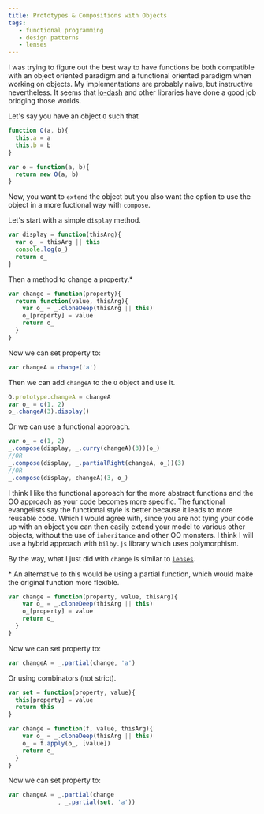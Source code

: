 ```yaml
---
title: Prototypes & Compositions with Objects
tags:
   - functional programming
   - design patterns
   - lenses
---
```


I was trying to figure out the best way to have functions be both compatible with an object oriented paradigm and a functional oriented paradigm when working on objects. My implementations are probably naive, but instructive nevertheless. It seems that [lo-dash](http://lodash.com/) and other libraries have done a good job bridging those worlds.

Let's say you have an object `O` such that

```javascript
function O(a, b){
  this.a = a
  this.b = b
}

var o = function(a, b){
  return new O(a, b)
}
```

Now, you want to `extend` the object but you also want the option to use the object in a more fuctional way with `compose`.

Let's start with a simple `display` method.

```javascript
var display = function(thisArg){
  var o_ = thisArg || this
  console.log(o_)
  return o_
}
```

Then a method to change a property.\*

```javascript
var change = function(property){
  return function(value, thisArg){
  	var o_ = _.cloneDeep(thisArg || this)
    o_[property] = value
    return o_
  }
}
```

Now we can set property to:

```javascript
var changeA = change('a')
```

Then we can add `changeA` to the `O` object and use it.

```javascript
O.prototype.changeA = changeA
var o_ = o(1, 2)
o_.changeA(3).display()
```
Or we can use a functional approach.

```javascript
var o_ = o(1, 2)
_.compose(display, _.curry(changeA)(3))(o_)
//OR
_.compose(display, _.partialRight(changeA, o_))(3)
//OR
_.compose(display, changeA)(3, o_)
```

I think I like the functional approach for the more abstract functions and the OO approach as your code becomes more specific. The functional evangelists say the functional style is better because it leads to more reusable code. Which I would agree with, since you are not tying your code up with an object you can then easily extend your model to various other objects, without the use of `inheritance` and other OO monsters. I think I will use a hybrid approach with `bilby.js` library which uses polymorphism.

By the way, what I just did with `change` is similar to [`lenses`](https://github.com/fantasyland/fantasy-lenses).

\* An alternative to this would be using a partial function, which would make the original function more flexible.

```javascript
var change = function(property, value, thisArg){
  	var o_ = _.cloneDeep(thisArg || this)
    o_[property] = value
    return o_
  }
}
```

Now we can set property to:

```javascript
var changeA = _.partial(change, 'a')
```

Or using combinators (not strict).

```javascript
var set = function(property, value){
  this[property] = value
  return this
}

var change = function(f, value, thisArg){
  	var o_ = _.cloneDeep(thisArg || this)
    o_ = f.apply(o_, [value])
    return o_
  }
}
```

Now we can set property to:

```javascript
var changeA = _.partial(change
              , _.partial(set, 'a'))
```
